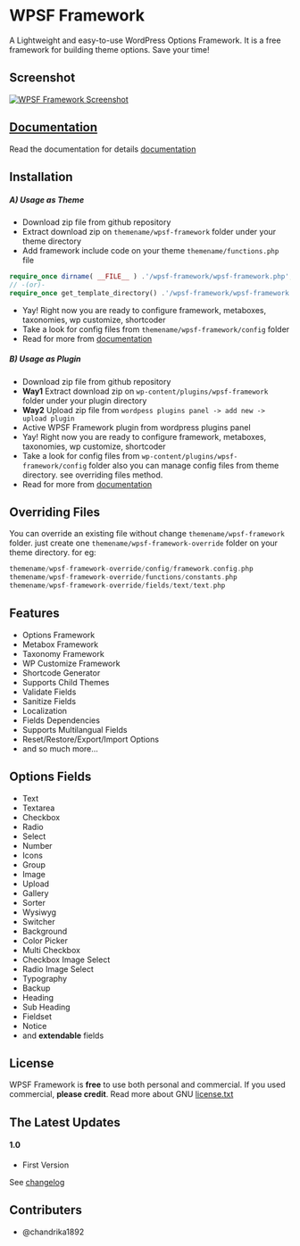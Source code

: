 # WPSF Framework
A Lightweight and easy-to-use WordPress Options Framework. It is a free framework for building theme options. Save your time!

## Screenshot
[![WPSF Framework Screenshot](http://wpsf.github.io/s3/theme-modern.jpg)](https://wpsf.github.io/s3/front-animation.gif)

## [Documentation](https://wpsf.gitbooks.io/docs/)
Read the documentation for details [documentation](https://wpsf.gitbooks.io/docs/)

## Installation
##### A) Usage as Theme
* Download zip file from github repository
* Extract download zip on `themename/wpsf-framework` folder under your theme directory
* Add framework include code on your theme `themename/functions.php` file

```php
require_once dirname( __FILE__ ) .'/wpsf-framework/wpsf-framework.php';
// -(or)-
require_once get_template_directory() .'/wpsf-framework/wpsf-framework.php';
```

* Yay! Right now you are ready to configure framework, metaboxes, taxonomies, wp customize, shortcoder
* Take a look for config files from `themename/wpsf-framework/config` folder
* Read for more from [documentation](https://wpsf.gitbooks.io/docs/)

##### B) Usage as Plugin
* Download zip file from github repository
* **Way1** Extract download zip on `wp-content/plugins/wpsf-framework` folder under your plugin directory
* **Way2** Upload zip file from `wordpess plugins panel -> add new -> upload plugin`
* Active WPSF Framework plugin from wordpress plugins panel
* Yay! Right now you are ready to configure framework, metaboxes, taxonomies, wp customize, shortcoder
* Take a look for config files from `wp-content/plugins/wpsf-framework/config` folder also you can manage config files from theme directory. see overriding files method.
* Read for more from [documentation](https://wpsf.gitbooks.io/docs/)


## Overriding Files
You can override an existing file without change `themename/wpsf-framework` folder. just create one `themename/wpsf-framework-override` folder on your theme directory. for eg:

```php
themename/wpsf-framework-override/config/framework.config.php
themename/wpsf-framework-override/functions/constants.php
themename/wpsf-framework-override/fields/text/text.php
```

## Features
- Options Framework
- Metabox Framework
- Taxonomy Framework
- WP Customize Framework
- Shortcode Generator
- Supports Child Themes
- Validate Fields
- Sanitize Fields
- Localization
- Fields Dependencies
- Supports Multilangual Fields
- Reset/Restore/Export/Import Options
- and so much more...

## Options Fields
- Text
- Textarea
- Checkbox
- Radio
- Select
- Number
- Icons
- Group
- Image
- Upload
- Gallery
- Sorter
- Wysiwyg
- Switcher
- Background
- Color Picker
- Multi Checkbox
- Checkbox Image Select
- Radio Image Select
- Typography
- Backup
- Heading
- Sub Heading
- Fieldset
- Notice
- and **extendable** fields

## License
WPSF Framework is **free** to use both personal and commercial. If you used commercial, **please credit**.
Read more about GNU [license.txt](http://www.gnu.org/licenses/gpl-3.0.txt)



## The Latest Updates
#### 1.0
* First Version

See [changelog](CHANGELOG.md)

## Contributers
* @chandrika1892

